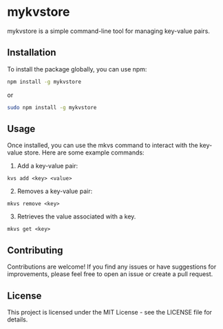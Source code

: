 # mykvstore

mykvstore is a simple command-line tool for managing key-value pairs.

## Installation

To install the package globally, you can use npm:

```bash
npm install -g mykvstore
```

or

```bash
sudo npm install -g mykvstore
```

## Usage

Once installed, you can use the mkvs command to interact with the key-value store. Here are some example commands:

1. Add a key-value pair:

```
kvs add <key> <value>
```

2. Removes a key-value pair:

```
mkvs remove <key>
```

3. Retrieves the value associated with a key.

```
mkvs get <key>
```

## Contributing

Contributions are welcome! If you find any issues or have suggestions for improvements, please feel free to open an issue or create a pull request.

## License

This project is licensed under the MIT License - see the LICENSE file for details.
